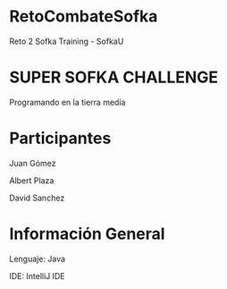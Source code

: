# RetoCombateSofka

Reto 2 Sofka Training - SofkaU

# SUPER SOFKA CHALLENGE

Programando en la tierra media

# Participantes

Juan Gómez

Albert Plaza

David Sanchez

# Información General

Lenguaje: Java

IDE: IntelliJ IDE

